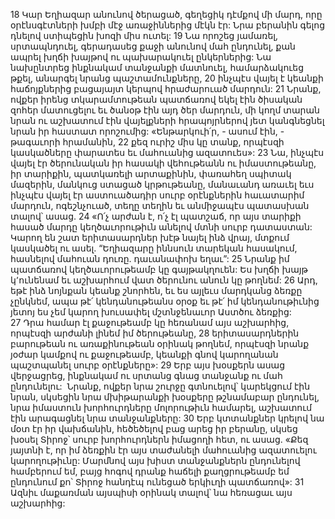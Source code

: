 18 Կար Եղիազար անունով ծերացած, գեղեցիկ դէմքով մի մարդ, որը օրէնսգէտների խմբի մէջ առաջիններից մէկն էր: Նրա բերանին գելոց դնելով ստիպեցին խոզի միս ուտել: 19 Նա որոշեց յամառել, սրտապնդուել, գերադասեց քաջի անունով մահ ընդունել, քան ապրել խղճի խայթով ու պախարակուել ընկերներից: Նա նախընտրեց ինքնակամ տանջանքի մատնուել, համարձակուեց թքել, անարգել նրանց պաշտամունքները, 20 ինչպէս վայել է կեանքի հաճոյքներից բացայայտ կերպով հրաժարուած մարդուն: 21 Նրանք, ովքեր իրենց տկարամտութեան պատճառով եկել էին ծիսական զոհեր մատուցելու եւ ծանօթ էին այդ ծեր մարդուն, մի կողմ տարան նրան ու աշխատում էին վայելքների հրապոյրներով յետ կանգնեցնել նրան իր հաստատ որոշումից: «Ենթարկուի՛ր, - ասում էին, - թագաւորի հրամանին, 22 քեզ ուրիշ միս կը տանք, որպէսզի կասկածները փարատես եւ մահուանից ազատուես»: 23 Նա, ինչպէս վայել էր ծերունական իր հասակի վեհութեանն ու իմաստութեանը, իր տարիքին, պատկառելի արտաքինին, փառահեղ սպիտակ մազերին, մանկուց ստացած կրթութեանը, մանաւանդ առաւել եւս ինչպէս վայել էր աստուածադիր սուրբ օրէնքներին հաւատարիմ մարդուն, ոգեշնչուած, տեղը տեղին եւ անմիջապէս պատասխան տալով՝ ասաց. 24 «Ո՛չ արժան է, ո՛չ էլ պատշաճ, որ այս տարիքի հասած մարդը կեղծաւորութիւն անելով մտնի սուրբ դատաստան: Կարող են շատ երիտասարդներ խէթ նայել ինձ վրայ, մտքում կասկածել ու ասել. “Եղիազարը իննսուն տարեկան հասակում, հասնելով մահուան դուռը. դաւանափոխ եղաւ”: 25 Նրանք իմ պատճառով կեղծաւորութեամբ կը գայթակղուեն: Ես խղճի խայթ կ՚ունենամ եւ աշխարհում վատ ծերունու անուն կը թողնեմ: 26 Արդ, եթէ ինձ նոյնքան կեանք շնորհեն, եւ ես այլեւս մարդկանց ձեռքը չընկնեմ, ապա թէ՛ կենդանութեանս օրօք եւ թէ՛ իմ կենդանութիւնից յետոյ ես չեմ կարող խուսափել մշտնջենաւոր Աստծու ձեռքից: 27 Դրա համար էլ քաջութեամբ կը հեռանամ այս աշխարհից, որպէսզի արժանի լինեմ իմ ծերութեանը, 28 երիտասարդներին բարութեան ու առաքինութեան օրինակ թողնեմ, որպէսզի նրանք յօժար կամքով ու քաջութեամբ, կեանքի գնով կարողանան պաշտպանել սուրբ օրէնքները»:
29 Երբ այս խօսքերն ասաց վերջացրեց, ինքնակամ ու սրտանց գնաց տանջանք ու մահ ընդունելու:  Նրանք, ովքեր նրա շուրջը գտնուելով՝ կարեկցում էին նրան, սկսեցին նրա մխիթարանքի խօսքերը թշնամաբար ընդունել, նրա իմաստուն խորհուրդները մոլորութիւն համարել, աշխատում էին արագացնել նրա տանջանքները: 30 Երբ կտտանքներ կրելով նա մօտ էր իր վախճանին, հեծեծելով բաց արեց իր բերանը, սկսեց խօսել Տիրոջ՝ սուրբ խորհուրդներն իմացողի հետ, ու ասաց. «Քեզ յայտնի է, որ իմ ձեռքին էր այս տաժանելի մահուանից ազատուելու կարողութիւնը: Մարմնով այս խիստ տանջանքներն ընդունելով համբերում եմ, բայց հոգով դրանք հաճելի քաղցրութեամբ եմ ընդունում քո՝ Տիրոջ հանդէպ ունեցած երկիւղի պատճառով»:
31 Ազնիւ մաքառման այսպիսի օրինակ տալով՝ նա հեռացաւ այս աշխարհից:
